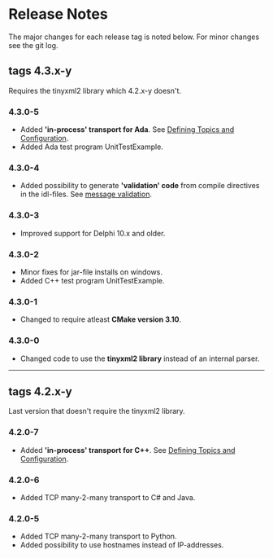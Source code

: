 # Release Notes #
The major changes for each release tag is noted below. For minor changes see the git log.

## tags 4.3.x-y ##
Requires the tinyxml2 library which 4.2.x-y doesn't.

### 4.3.0-5 ###
* Added **'in-process' transport for Ada**. See [Defining Topics and Configuration](OpsConfig.md).
* Added Ada test program UnitTestExample.

### 4.3.0-4 ###
* Added possibility to generate **'validation' code** from compile directives in the idl-files. See [message validation](MessageValidation.md).

### 4.3.0-3 ###
* Improved support for Delphi 10.x and older.

### 4.3.0-2 ###
* Minor fixes for jar-file installs on windows.
* Added C++ test program UnitTestExample.

### 4.3.0-1 ###
* Changed to require atleast **CMake version 3.10**.

### 4.3.0-0 ###
* Changed code to use the **tinyxml2 library** instead of an internal parser.


---
## tags 4.2.x-y ##
Last version that doesn't require the tinyxml2 library.

### 4.2.0-7 ###
* Added **'in-process' transport for C++**. See [Defining Topics and Configuration](OpsConfig.md).

### 4.2.0-6 ###
* Added TCP many-2-many transport to C# and Java.

### 4.2.0-5 ###
* Added TCP many-2-many transport to Python.
* Added possibility to use hostnames instead of IP-addresses.
